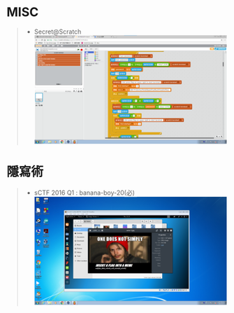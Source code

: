 # MISC
>* Secret@Scratch
![123](https://github.com/rraayy246/123/blob/master/picture/002.png)
# 隱寫術
>*  sCTF 2016 Q1 : banana-boy-20(必)
![123](https://github.com/rraayy246/123/blob/master/picture/001.png)

